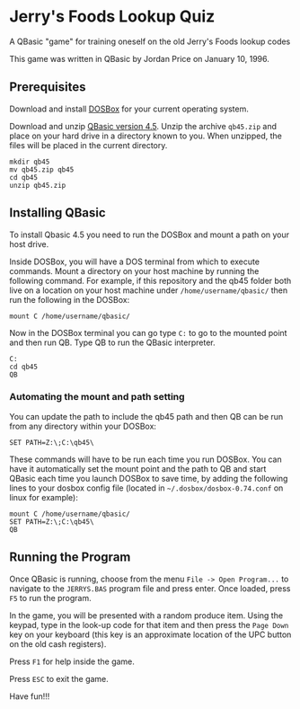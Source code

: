 # Jerry's Foods Lookup Quiz

A QBasic "game" for training oneself on the old Jerry's Foods lookup codes

This game was written in QBasic by Jordan Price on January 10, 1996.

## Prerequisites

Download and install [DOSBox](http://www.dosbox.com/download.php?main=1) for
your current operating system.

Download and unzip [QBasic version
4.5](http://www.phatcode.net/downloads.php?id=172). Unzip the archive
`qb45.zip` and place on your hard drive in a directory known to you. When
unzipped, the files will be placed in the current directory.

```
mkdir qb45
mv qb45.zip qb45
cd qb45
unzip qb45.zip
```

## Installing QBasic

To install Qbasic 4.5 you need to run the DOSBox and mount a path on your host
drive.

Inside DOSBox, you will have a DOS terminal from which to execute commands.
Mount a directory on your host machine by running the following command. For
example, if this repository and the qb45 folder both live on a location on your
host machine under `/home/username/qbasic/` then run the following in the
DOSBox:

```
mount C /home/username/qbasic/
```

Now in the DOSBox terminal you can go type `C:` to go to the mounted point and
then run QB. Type QB to run the QBasic interpreter.

```
C:
cd qb45
QB
```

### Automating the mount and path setting

You can update the path to include the qb45 path and then QB can be run from
any directory within your DOSBox:

```
SET PATH=Z:\;C:\qb45\
```

These commands will have to be run each time you run DOSBox. You can have it
automatically set the mount point and the path to QB and start QBasic each time
you launch DOSBox to save time, by adding the following lines to your dosbox
config file (located in `~/.dosbox/dosbox-0.74.conf` on linux for example):

```
mount C /home/username/qbasic/
SET PATH=Z:\;C:\qb45\
QB
```

## Running the Program

Once QBasic is running, choose from the menu `File -> Open Program...` to
navigate to the `JERRYS.BAS` program file and press enter. Once loaded, press
`F5` to run the program.

In the game, you will be presented with a random produce item. Using the
keypad, type in the look-up code for that item and then press the `Page Down`
key on your keyboard (this key is an approximate location of the UPC button on
the old cash registers).

Press `F1` for help inside the game.

Press `ESC` to exit the game.

Have fun!!!

